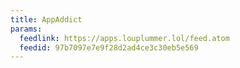 ```yaml
---
title: AppAddict
params:
  feedlink: https://apps.louplummer.lol/feed.atom
  feedid: 97b7097e7e9f28d2ad4ce3c30eb5e569
---
```

